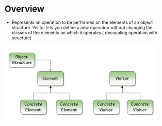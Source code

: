 # Overview
* Represents an operation to be performed on the elements of an object structure. Visitor lets you define a new operation without changing the classes of the elements on which it operates ( decoupling operation with structure)

![structure](https://github.com/sairamaj/designpatterns/blob/master/visitor/structure.png)